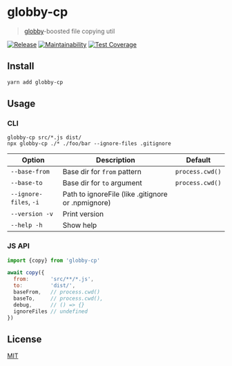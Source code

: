 # globby-cp
> [globby](https://github.com/sindresorhus/globby)-boosted file copying util

[![Release](https://github.com/antongolub/globby-cp/workflows/CI/badge.svg)](https://github.com/antongolub/globby-cp/actions)
[![Maintainability](https://api.codeclimate.com/v1/badges/4d17420020d4196ad5a2/maintainability)](https://codeclimate.com/github/antongolub/globby-cp/maintainability)
[![Test Coverage](https://api.codeclimate.com/v1/badges/4d17420020d4196ad5a2/test_coverage)](https://codeclimate.com/github/antongolub/globby-cp/test_coverage)

## Install
```sh
yarn add globby-cp
```

## Usage
### CLI
```shell
globby-cp src/*.js dist/
npx globby-cp ./* ./foo/bar --ignore-files .gitignore
```

| Option                 | Description                                        | Default         |
|------------------------|----------------------------------------------------|-----------------|
| `--base-from`          | Base dir for `from` pattern                        | `process.cwd()` |
| `--base-to`            | Base dir for `to` argument                         | `process.cwd()` |
| `--ignore-files`, `-i` | Path to ignoreFile (like .gitignore or .npmignore) |                 |
| `--version -v`         | Print version                                      |                 |
| `--help -h`            | Show help                                          |                 |


### JS API
```js
import {copy} from 'globby-cp'

await copy({
  from:       'src/**/*.js',
  to:         'dist/',
  baseFrom,   // process.cwd()
  baseTo,     // process.cwd(),
  debug,      // () => {}
  ignoreFiles // undefined
})
```

## License
[MIT](./LICENSE)
